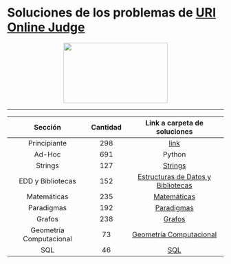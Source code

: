 # Soluciones de los problemas de [URI Online Judge](urionlinejudge.com.br)
<p align="center">
  <img width="242" height="140" src="https://code4solved.files.wordpress.com/2018/09/op.png">
</p>

---
| Sección     | Cantidad | Link a carpeta de soluciones    |
|  :----:        |    :----:   |           :----:  |  
| Principiante     | 298   | [link](https://github.com/ProgamacionCompetitivaUTFSM/ProgramacionCompetitivaUSM/tree/master/soluciones/URI/problemas/principiante) | 
| Ad-Hoc   | 691       | Python|[link](https://github.com/ProgamacionCompetitivaUTFSM/ProgramacionCompetitivaUSM/tree/master/soluciones/URI/problemas/adhoc) | 
| Strings   | 127     |[Strings](https://github.com/ProgamacionCompetitivaUTFSM/ProgramacionCompetitivaUSM/tree/master/soluciones/URI/problemas/strings)|
| EDD y Bibliotecas  | 152     |[Estructuras de Datos y Bibliotecas](https://github.com/ProgamacionCompetitivaUTFSM/ProgramacionCompetitivaUSM/tree/master/soluciones/URI/problemas/edd_y_bibliotecas)| 
| Matemáticas  | 235      |[Matemáticas](https://github.com/ProgamacionCompetitivaUTFSM/ProgramacionCompetitivaUSM/tree/master/soluciones/URI/problemas/matematicas)| 
| Paradigmas  | 192    |[Paradigmas](https://github.com/ProgamacionCompetitivaUTFSM/ProgramacionCompetitivaUSM/tree/master/soluciones/URI/problemas/paradigmas)| 
| Grafos | 238     |[Grafos](https://github.com/ProgamacionCompetitivaUTFSM/ProgramacionCompetitivaUSM/tree/master/soluciones/URI/problemas/grafos)| 
| Geometría Computacional  | 73      |[Geometría Computacional](https://github.com/ProgamacionCompetitivaUTFSM/ProgramacionCompetitivaUSM/tree/master/soluciones/URI/problemas/geometria_comp)| 
| SQL  | 46      |[SQL](https://github.com/ProgamacionCompetitivaUTFSM/ProgramacionCompetitivaUSM/tree/master/soluciones/URI/problemas/sql)| 

